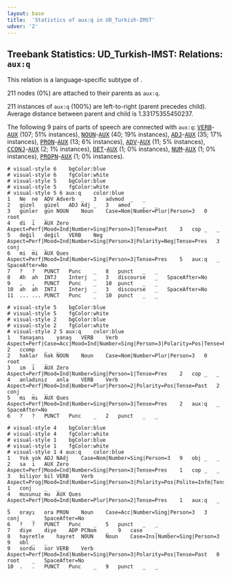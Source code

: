 ```yaml
---
layout: base
title:  'Statistics of aux:q in UD_Turkish-IMST'
udver: '2'
---
```


## Treebank Statistics: UD_Turkish-IMST: Relations: `aux:q`

This relation is a language-specific subtype of .

211 nodes (0%) are attached to their parents as `aux:q`.

211 instances of `aux:q` (100%) are left-to-right (parent precedes child).
Average distance between parent and child is 1.33175355450237.

The following 9 pairs of parts of speech are connected with `aux:q`: <tt><a href="tr_imst-pos-VERB.html">VERB</a></tt>-<tt><a href="tr_imst-pos-AUX.html">AUX</a></tt> (107; 51% instances), <tt><a href="tr_imst-pos-NOUN.html">NOUN</a></tt>-<tt><a href="tr_imst-pos-AUX.html">AUX</a></tt> (40; 19% instances), <tt><a href="tr_imst-pos-ADJ.html">ADJ</a></tt>-<tt><a href="tr_imst-pos-AUX.html">AUX</a></tt> (35; 17% instances), <tt><a href="tr_imst-pos-PRON.html">PRON</a></tt>-<tt><a href="tr_imst-pos-AUX.html">AUX</a></tt> (13; 6% instances), <tt><a href="tr_imst-pos-ADV.html">ADV</a></tt>-<tt><a href="tr_imst-pos-AUX.html">AUX</a></tt> (11; 5% instances), <tt><a href="tr_imst-pos-CCONJ.html">CCONJ</a></tt>-<tt><a href="tr_imst-pos-AUX.html">AUX</a></tt> (2; 1% instances), <tt><a href="tr_imst-pos-DET.html">DET</a></tt>-<tt><a href="tr_imst-pos-AUX.html">AUX</a></tt> (1; 0% instances), <tt><a href="tr_imst-pos-NUM.html">NUM</a></tt>-<tt><a href="tr_imst-pos-AUX.html">AUX</a></tt> (1; 0% instances), <tt><a href="tr_imst-pos-PROPN.html">PROPN</a></tt>-<tt><a href="tr_imst-pos-AUX.html">AUX</a></tt> (1; 0% instances).


~~~ conllu
# visual-style 6	bgColor:blue
# visual-style 6	fgColor:white
# visual-style 5	bgColor:blue
# visual-style 5	fgColor:white
# visual-style 5 6 aux:q	color:blue
1	Ne	ne	ADV	Adverb	_	3	advmod	_	_
2	güzel	güzel	ADJ	Adj	_	3	amod	_	_
3	günler	gün	NOUN	Noun	Case=Nom|Number=Plur|Person=3	0	root	_	_
4	di	i	AUX	Zero	Aspect=Perf|Mood=Ind|Number=Sing|Person=3|Tense=Past	3	cop	_	_
5	değil	değil	VERB	Neg	Aspect=Perf|Mood=Ind|Number=Sing|Person=3|Polarity=Neg|Tense=Pres	3	conj	_	_
6	mi	mi	AUX	Ques	Aspect=Perf|Mood=Ind|Number=Sing|Person=3|Tense=Pres	5	aux:q	_	SpaceAfter=No
7	?	?	PUNCT	Punc	_	8	punct	_	_
8	Ah	ah	INTJ	Interj	_	3	discourse	_	SpaceAfter=No
9	,	,	PUNCT	Punc	_	10	punct	_	_
10	ah	ah	INTJ	Interj	_	3	discourse	_	SpaceAfter=No
11	...	...	PUNCT	Punc	_	10	punct	_	_

~~~


~~~ conllu
# visual-style 5	bgColor:blue
# visual-style 5	fgColor:white
# visual-style 2	bgColor:blue
# visual-style 2	fgColor:white
# visual-style 2 5 aux:q	color:blue
1	Yanaşanı	yanaş	VERB	Verb	Aspect=Perf|Case=Acc|Mood=Ind|Number=Sing|Person=3|Polarity=Pos|Tense=Pres|VerbForm=Part	2	ccomp	_	_
2	haklar	hak	NOUN	Noun	Case=Nom|Number=Plur|Person=3	0	root	_	_
3	ım	i	AUX	Zero	Aspect=Perf|Mood=Ind|Number=Sing|Person=1|Tense=Pres	2	cop	_	_
4	anladınız	anla	VERB	Verb	Aspect=Perf|Mood=Ind|Number=Plur|Person=2|Polarity=Pos|Tense=Past	2	conj	_	_
5	mı	mı	AUX	Ques	Aspect=Perf|Mood=Ind|Number=Sing|Person=3|Tense=Pres	2	aux:q	_	SpaceAfter=No
6	?	?	PUNCT	Punc	_	2	punct	_	_

~~~


~~~ conllu
# visual-style 4	bgColor:blue
# visual-style 4	fgColor:white
# visual-style 1	bgColor:blue
# visual-style 1	fgColor:white
# visual-style 1 4 aux:q	color:blue
1	Yok	yok	ADJ	NAdj	Case=Nom|Number=Sing|Person=3	9	obj	_	_
2	sa	i	AUX	Zero	Aspect=Perf|Mood=Cnd|Number=Sing|Person=3|Tense=Pres	1	cop	_	_
3	biliyor	bil	VERB	Verb	Aspect=Prog|Mood=Ind|Number=Sing|Person=3|Polarity=Pos|Polite=Infm|Tense=Pres	1	conj	_	_
4	musunuz	mu	AUX	Ques	Aspect=Perf|Mood=Ind|Number=Plur|Person=2|Tense=Pres	1	aux:q	_	_
5	orayı	ora	PRON	Noun	Case=Acc|Number=Sing|Person=3	3	conj	_	SpaceAfter=No
6	?	?	PUNCT	Punc	_	5	punct	_	_
7	diye	diye	ADP	PCNom	_	9	case	_	_
8	hayretle	hayret	NOUN	Noun	Case=Ins|Number=Sing|Person=3	9	obl	_	_
9	sordu	sor	VERB	Verb	Aspect=Perf|Mood=Ind|Number=Sing|Person=3|Polarity=Pos|Tense=Past	0	root	_	SpaceAfter=No
10	.	.	PUNCT	Punc	_	9	punct	_	_

~~~


